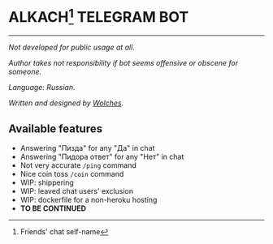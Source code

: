 # ALKACH[^1] TELEGRAM BOT

---

_Not developed for public usage at all._

_Author takes not responsibility if bot seems offensive or obscene for someone._ 

_Language: Russian._

_Written and designed by [Wolches][wolch]._

## Available features

* Answering "Пизда" for any "Да" in chat
* Answering "Пидора ответ" for any "Нет" in chat
* Not very accurate `/ping` command
* Nice coin toss `/coin` command
* WIP: shippering
* WIP: leaved chat users' exclusion
* WIP: dockerfile for a non-heroku hosting
* **TO BE CONTINUED**

[^1]: Friends' chat self-name

[wolch]: https://wolches.github.io/
